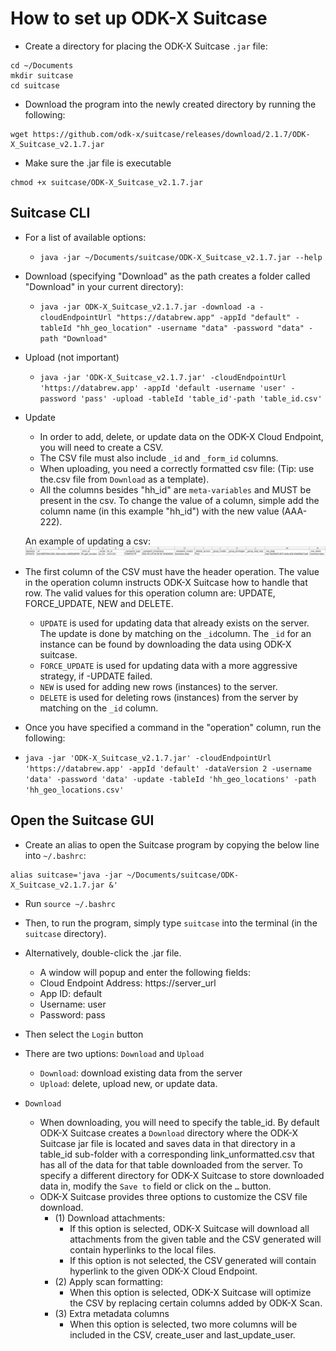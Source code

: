 # How to set up ODK-X Suitcase

- Create a directory for placing the ODK-X Suitcase `.jar` file:

```
cd ~/Documents
mkdir suitcase
cd suitcase
```

- Download the program into the newly created directory by running the following:
```
wget https://github.com/odk-x/suitcase/releases/download/2.1.7/ODK-X_Suitcase_v2.1.7.jar
```

- Make sure the .jar file is executable
```
chmod +x suitcase/ODK-X_Suitcase_v2.1.7.jar
```

## Suitcase CLI

- For a list of available options:
  - `java -jar ~/Documents/suitcase/ODK-X_Suitcase_v2.1.7.jar --help`

- Download (specifying "Download" as the path creates a folder called "Download" in your current directory):
  - `java -jar ODK-X_Suitcase_v2.1.7.jar -download -a -cloudEndpointUrl "https://databrew.app" -appId "default" -tableId "hh_geo_location" -username "data" -password "data" -path "Download"`
  
- Upload (not important)
  - `java -jar 'ODK-X_Suitcase_v2.1.7.jar' -cloudEndpointUrl 'https://databrew.app' -appId 'default -username 'user' -password 'pass' -upload -tableId 'table_id'-path 'table_id.csv'`

- Update
  - In order to add, delete, or update data on the ODK-X Cloud Endpoint, you will need to create a CSV. 
  - The CSV file must also include `_id` and `_form_id` columns. 
  - When uploading, you need a correctly formatted csv file: (Tip: use the.csv file from `Download` as a template).
  - All the columns besides "hh_id" are `meta-variables` and MUST be present in the csv. To change the value of a column, simple add the column name (in this example "hh_id") with the new value (AAA-222). 
  
  An example of updating a csv:
![](img/example_spreadsheet.png)

 - The first column of the CSV must have the header operation. The value in the operation column instructs ODK-X Suitcase how to handle that row. The valid values for this operation column are: UPDATE, FORCE_UPDATE, NEW and DELETE.
   - `UPDATE` is used for updating data that already exists on the server. The update is done by matching on the `_id`column. The `_id` for an instance can be found by downloading the data using ODK-X suitcase.
   - `FORCE_UPDATE` is used for updating data with a more aggressive strategy, if -UPDATE failed.
   - `NEW` is used for adding new rows (instances) to the server.
   - `DELETE` is used for deleting rows (instances) from the server by matching on the `_id` column.
 - Once you have specified a command in the "operation" column, run the following:
 - `java -jar 'ODK-X_Suitcase_v2.1.7.jar' -cloudEndpointUrl 'https://databrew.app' -appId 'default' -dataVersion 2 -username 'data' -password 'data' -update -tableId 'hh_geo_locations' -path 'hh_geo_locations.csv'`

## Open the Suitcase GUI

- Create an alias to open the Suitcase program by copying the below line into `~/.bashrc`:
```
alias suitcase='java -jar ~/Documents/suitcase/ODK-X_Suitcase_v2.1.7.jar &'
```
- Run `source ~/.bashrc`
- Then, to run the program, simply type `suitcase` into the terminal (in the `suitcase` directory).
- Alternatively, double-click the .jar file.
  - A window will popup and enter the following fields:
  - Cloud Endpoint Address: https://server_url
  - App ID: default
  - Username: user
  - Password: pass
- Then select the `Login` button

- There are two uptions: `Download` and `Upload`
  - `Download`: download existing data from the server
  - `Upload`: delete, upload new, or update data.
  
- `Download` 
  - When downloading, you will need to specify the table_id. By default ODK-X Suitcase creates a `Download` directory where the ODK-X Suitcase jar file is located and saves data in that directory in a table_id sub-folder with a corresponding link_unformatted.csv that has all of the data for that table downloaded from the server. To specify a different directory for ODK-X Suitcase to store downloaded data in, modify the `Save to` field or click on the `…` button.
  - ODK-X Suitcase provides three options to customize the CSV file download.
    - (1) Download attachments:
      - If this option is selected, ODK-X Suitcase will download all attachments from the given table and the CSV generated will contain hyperlinks to the local files.
      - If this option is not selected, the CSV generated will contain hyperlink to the given ODK-X Cloud Endpoint.
    - (2) Apply scan formatting:
      - When this option is selected, ODK-X Suitcase will optimize the CSV by replacing certain columns added by ODK-X Scan.
    - (3) Extra metadata columns
      - When this option is selected, two more columns will be included in the CSV, create_user and last_update_user.




